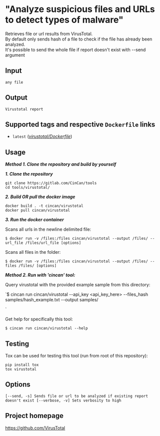 # "Analyze suspicious files and URLs to detect types of malware"

Retrieves file or url results from VirusTotal.  
By default only sends hash of a file to check if the file has already been analyzed.  
It's possible to send the whole file if report doesn't exist with --send argument

## Input
`
any file
`

## Output

`
Virustotal report
`

## Supported tags and respective `Dockerfile` links

* `latest` 
([*virustotal/Dockerfile*](https://gitlab.com/CinCan/Tools/blob/master/pipelines/dockerfiles/virustotal/Dockerfile))

## Usage

***Method 1. Clone the repository and build by yourself***

***1. Clone the repository***

```
git clone https://gitlab.com/CinCan/tools
cd tools/virustotal/
```

***2. Build OR pull the docker image***

```
docker build . -t cincan/virustotal
docker pull cincan/virustotal
```

***3. Run the docker container***

Scans all urls in the newline delimited file:  

`$ docker run -v /files:/files cincan/virustotal --output /files/ --url_file /files/url_file [options]`  

Scans all files in the folder:  

`$ docker run -v /files:/files cincan/virustotal --output /files/ --files /files/ [options]`

***Method 2. Run with 'cincan' tool:***

Query virustotal with the provided example sample from this directory:

`$ cincan run cincan/virustotal --api_key <api_key_here> --files_hash samples/hash_example.txt --output samples/

`

Get help for specifically this tool:

`$ cincan run cincan/virustotal --help `

## Testing
Tox can be used for testing this tool (run from root of this repository):
```
pip install tox
tox virustotal
```


## Options

`
[--send, -s] Sends file or url to be analyzed if existing report doesn't exist
[--verbose, -v] Sets verbosity to high
`

## Project homepage

https://github.com/VirusTotal
